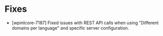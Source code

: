 # Fixes
* [wpmlcore-7187] Fixed issues with REST API calls when using "Different domains per language" and specific server configuration.